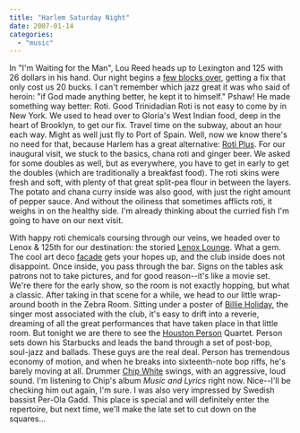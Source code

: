 ```yaml
---
title: "Harlem Saturday Night"
date: 2007-01-14
categories: 
  - "music"
---
```


In "I'm Waiting for the Man", Lou Reed heads up to Lexington and 125 with 26 dollars in his hand. Our night begins a [few blocks over](http://maps.google.com/maps?f=q&hl=en&q=+2345+Frederick+Douglass+Blvd,+++New+York+10027&ie=UTF8&z=15&om=1), getting a fix that only cost us 20 bucks. I can't remember which jazz great it was who said of heroin: "if God made anything better, he kept it to himself." Pshaw! He made something way better: Roti. Good Trinidadian Roti is not easy to come by in New York. We used to head over to Gloria's West Indian food, deep in the heart of Brooklyn, to get our fix. Travel time on the subway, about an hour each way. Might as well just fly to Port of Spain. Well, now we know there's no need for that, because Harlem has a great alternative: [Roti Plus](http://www.rotiplus.net/). For our inaugural visit, we stuck to the basics, chana roti and ginger beer. We asked for some doubles as well, but as everywhere, you have to get in early to get the doubles (which are traditionally a breakfast food). The roti skins were fresh and soft, with plenty of that great split-pea flour in between the layers. The potato and chana curry inside was also good, with just the right amount of pepper sauce. And without the oiliness that sometimes afflicts roti, it weighs in on the healthy side. I'm already thinking about the curried fish I'm going to have on our next visit.

With happy roti chemicals coursing through our veins, we headed over to Lenox & 125th for our destination: the storied [Lenox Lounge](http://www.lenoxlounge.com/). What a gem. The cool art deco [facade](http://en.wikipedia.org/wiki/Lenox_Lounge) gets your hopes up, and the club inside does not disappoint. Once inside, you pass through the bar. Signs on the tables ask patrons not to take pictures, and for good reason--it's like a movie set. We're there for the early show, so the room is not exactly hopping, but what a classic. After taking in that scene for a while, we head to our little wrap-around booth in the Zebra Room. Sitting under a poster of [Billie Holiday](http://en.wikipedia.org/wiki/Billie_Holiday), the singer most associated with the club, it's easy to drift into a reverie, dreaming of all the great performances that have taken place in that little room. But tonight we are there to see the [Houston Person](http://www.allmusic.com/cg/amg.dll?p=amg&searchlink=HOUSTON|PERSON&sql=11:fep1z85ajyv8~T1) Quartet. Person sets down his Starbucks and leads the band through a set of post-bop, soul-jazz and ballads. These guys are the real deal. Person has tremendous economy of motion, and when he breaks into sixteenth-note bop riffs, he's barely moving at all. Drummer [Chip White](http://www.chipwhitejazz.com/) swings, with an aggressive, loud sound. I'm listening to Chip's album _Music and Lyrics_ right now. Nice--I'll be checking him out again, I'm sure. I was also very impressed by Swedish bassist Per-Ola Gadd. This place is special and will definitely enter the repertoire, but next time, we'll make the late set to cut down on the squares...
